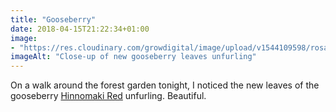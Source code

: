 ```yaml
---
title: "Gooseberry"
date: 2018-04-15T21:22:34+01:00
image: 
- "https://res.cloudinary.com/growdigital/image/upload/v1544109598/rosa-rugosa-leaf-41478590801.jpg"
imageAlt: "Close-up of new gooseberry leaves unfurling"
---
```


On a walk around the forest garden tonight, I noticed the new leaves of the gooseberry [Hinnomaki Red](https://www.agroforestry.co.uk/product/gooseberry-ribes-uva-crispa-hino-red-br/) unfurling. Beautiful.
